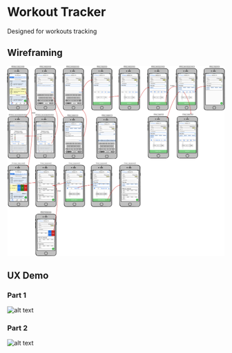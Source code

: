 # Workout Tracker
Designed for workouts tracking

## Wireframing

![alt text](https://github.com/ruthlessG/workout-tracker/blob/main/ReadmeImages/My%20Workouts%20-_%20New%20Workout.png)

## UX Demo

### Part 1

![alt text](https://github.com/ruthlessG/workout-tracker/blob/main/ReadmeImages/UXDemo1.gif)


### Part 2

![alt text](https://github.com/ruthlessG/workout-tracker/blob/main/ReadmeImages/UXDemo2.gif)
